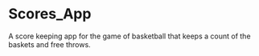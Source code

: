 # Scores_App
A score keeping app for the game of basketball that keeps a count of the baskets and free throws.

